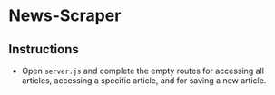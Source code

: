 # News-Scraper

## Instructions

* Open `server.js` and complete the empty routes for accessing all articles, accessing a specific article, and for saving a new article.
